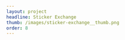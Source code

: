 ```yaml
---
layout: project
headline: Sticker Exchange
thumb: /images/sticker-exchange__thumb.png
order: 8
---
```

